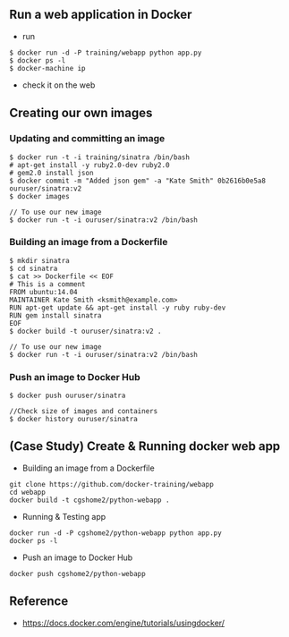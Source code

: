 ## Run a web application in Docker
- run
```
$ docker run -d -P training/webapp python app.py
$ docker ps -l
$ docker-machine ip
```
- check it on the web

## Creating our own images
### Updating and committing an image
```
$ docker run -t -i training/sinatra /bin/bash
# apt-get install -y ruby2.0-dev ruby2.0
# gem2.0 install json
$ docker commit -m "Added json gem" -a "Kate Smith" 0b2616b0e5a8 ouruser/sinatra:v2
$ docker images

// To use our new image 
$ docker run -t -i ouruser/sinatra:v2 /bin/bash
```

### Building an image from a Dockerfile
```
$ mkdir sinatra
$ cd sinatra
$ cat >> Dockerfile << EOF
# This is a comment
FROM ubuntu:14.04
MAINTAINER Kate Smith <ksmith@example.com>
RUN apt-get update && apt-get install -y ruby ruby-dev
RUN gem install sinatra
EOF
$ docker build -t ouruser/sinatra:v2 .

// To use our new image 
$ docker run -t -i ouruser/sinatra:v2 /bin/bash
```

### Push an image to Docker Hub
```
$ docker push ouruser/sinatra

//Check size of images and containers
$ docker history ouruser/sinatra
```

## (Case Study) Create & Running docker web app
- Building an image from a Dockerfile
```
git clone https://github.com/docker-training/webapp
cd webapp
docker build -t cgshome2/python-webapp .
```
- Running & Testing app
```
docker run -d -P cgshome2/python-webapp python app.py
docker ps -l
```

- Push an image to Docker Hub
```
docker push cgshome2/python-webapp
```

## Reference
- https://docs.docker.com/engine/tutorials/usingdocker/
